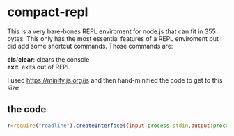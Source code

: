 # compact-repl
This is a very bare-bones REPL enviroment for node.js that can fit in 355 bytes. This only has the most essential features of a REPL enviroment but I did add some shortcut commands. Those commands are:

**cls**/**clear**: clears the console<br />**exit**: exits out of REPL

I used https://minify.js.org/js and then hand-minified the code to get to this size

## the code
```js
r=require("readline").createInterface({input:process.stdin,output:process.stdout});function prompt(){return new Promise(e=>{r.question("> ",o=>{"exit"==o&&process.exit(1);try{void 0!=(0,eval)(o)&&console.log((0,eval)(o))}catch(e){console.log(e.toString().split("\n")[0])}"clear"!=o&&"cls"!=o||console.clear(),e()})})}(async e=>{for(;;)await prompt()})();
```
